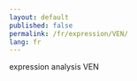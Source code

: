 ```yaml
---
layout: default
published: false
permalink: /fr/expression/VEN/
lang: fr
---
```


expression analysis VEN
